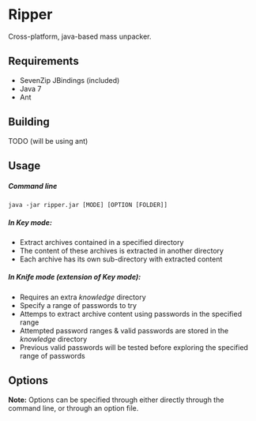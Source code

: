# Ripper
Cross-platform, java-based mass unpacker.



Requirements
------------
- SevenZip JBindings (included)
- Java 7
- Ant

Building
--------
TODO (will be using ant)

Usage
-----
##### Command line
`java -jar ripper.jar [MODE] [OPTION [FOLDER]]`

##### In *Key* mode:
- Extract archives contained in a specified directory
- The content of these archives is extracted in another directory
- Each archive has its own sub-directory with extracted content

##### In *Knife* mode (extension of *Key* mode):
- Requires an extra *knowledge* directory
- Specify a range of passwords to try
- Attemps to extract archive content using passwords in the specified range
- Attempted password ranges & valid passwords are stored in the *knowledge* directory
- Previous valid passwords will be tested before exploring the specified range of passwords

Options
-------
**Note:** Options can be specified through either directly through the command line, or through an option file.